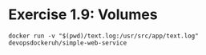 # Exercise 1.9: Volumes

```docker run -v "$(pwd)/text.log:/usr/src/app/text.log" devopsdockeruh/simple-web-service```
